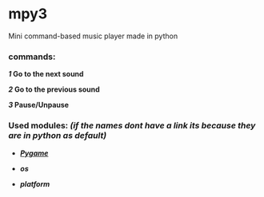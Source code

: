 # mpy3
Mini command-based music player made in python

### **commands:**
***1* Go to the next sound**

***2* Go to the previous sound**

***3* Pause/Unpause**

### **Used modules:** _(if the names dont have a link its because they are in python as default)_

- [***Pygame***](https://pypi.org/project/pygame/)

- ***os***

- ***platform***
